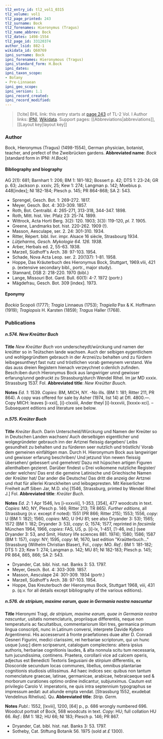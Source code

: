 ```yaml
---
tl2_entry_id: tl2_vol1_0315
tl2_volume: vol1
tl2_page_printed: 243
tl2_surname: Bock
tl2_forenames: Hieronymus (Tragus)
tl2_name_abbrev: Bock
tl2_dates: 1498-1554
tl2_page_id: 33120374
author_lsid: 882-1
wikidata_id: Q60769
ipni_surname: Bock
ipni_forenames: Hieronymous (Tragus)
ipni_standard_form: H.Bock
ipni_dates: 
ipni_taxon_scope: 
- Botany
- Pre-Linnaean
ipni_geo_scope: 
ipni_version: 1.1
ipni_record_created: 
ipni_record_modified:
---
```


> [!cite] BHL link: this entry starts at [page 243](https://www.biodiversitylibrary.org/page/33120374) of TL-2 Vol. I
> Author links: [IPNI](https://www.ipni.org/a/882-1), [Wikidata](https://www.wikidata.org/wiki/Q60769). Support pages: [[Abbreviations|abbreviations]], [[Layout key|layout key]]

### Author

Bock, Hieronymus (Tragus) (1498-1554), German physician, botanist, teacher, and prefect of the Zweibrücken gardens. 
**Abbreviated name**: *Bock* \[standard form in IPNI: *H.Bock*\]

#### Bibliography and biography

AG 2(1): 681; Barnhart 1: 206; BM 1: 181-182; Bossert p. 42; DTS 1: 23-24; GR p. 63; Jackson p. xxxiv, 25; Kew 1: 274; Langman p. 142; Moebius p. 448\[index\]; NI 182-184; Plesch p. 145; PR 864-868; SA 2: 543.
- Sprengel, Gesch. Bot. 1: 269-272. 1817.
- Meyer, Gesch. Bot. 4: 303-309. 1857.
- Roth, Bot. Centralbl. 4: 265-271, 313-318, 344-347. 1898.
- Roth, Mitt. hist. Ver. Pfalz 23: 25-74. 1899.
- Wittrock, Acta Horti Berg. 3(2): 120. 1903; 3(3): 119-120, *pl*. 7. 1905.
- Greene, Landmarks bot. hist. 220-262. 1909 (!).
- Masson, Aesculape, ser. 2. 24: 301-310. 1934.
- Ritter, Répert. bibl. livr. impr. Alsace 16 siècle, Strasbourg 1934.
- *Lütjeharms, Gesch. Mykologie 64. 126. 1938.*
- Arber, Herbals ed. 2, 55-63. 1938.
- Marzell, Südhoff's Arch. 38: 97-103. 1954.
- Schade, Nova Acta Leop. ser. 2. 20(137): 1-81. 1958.
- Hoppe, Das Kräuterbuch des Hieronymus Bock, Stuttgart, 1969.vlii, 421 p. (extensive secondary bibl., portr., major study).
- Stannard, DSB 2: 218-220. 1970 (bibl.)
- Lange, Missouri Bot. Gard. Bull. 60(1): 4-7. 1972 (portr.)
- Mägdefrau, Gesch. Bot. 309 \[index\]. 1973.

#### Eponymy

*Bockia* Scopoli (1777); *Tragia* Linnaeus (1753); *Tragiella* Pax & K. Hoffmann (1919); *Tragiopsis* H. Karsten (1859); *Tragus* Haller (1768).

### Publications

##### n.574. New Kreütter Buch

**Title**
*New Kreütter Buch* von underscheydt/würckung und namen der kreütter so in Teütschen lande wachsen. Auch der selbigen eygentlichem und wohlgegründtem gebrauch in der Arznei/zu behalten und zu fürdern leibsgesuntheyt fast nutz und tröstlichen vorab gemeynem verstand. Wie das auss dreien Registern hienach verzeychnet o:denlich zufinden. Besch:iben durch Hieronymus Bock aus langwiriger unnd gewisser erfarung/unnd gedruckt zu Strassburg/durch Wendel Rihel. Im jar MD xxxix. Strassburg 1537. Fol.
**Abbreviated title**: *New Kreütter Buuch*.

**Notes**
*Ed. 1*: 1539. *Copies*: BM, MICH, NY. -No ills. (BM 1: 181; Ritter 211, PR 864). A copy was offered for sale by Asher (1974, list 14) at Dfl. 4800.—. Copy MICH: leaves \[i-xxii\], \[i\]-clxxiiii, Ander theyl \[i\]-lxxxviii, \[lxxxix-xci\]. – Subsequent editions and literature see below.

##### n.575. Kreüter Buch

**Title**
*Kreüter Buch*. Darin Unterscheid/Würckung und Namen der Kreüter so in Deutschen Landen wachsen/ Auch derselbigen eigentlicher und wolgegründeter gebrauch inn der Artznei fleissig dargeben/ Leibs gesundheit zu behalten und zu fürderen seer nutzlich und tröstlich/ Vorab dem gemeinen einfältigen man. Durch H. Hieronymum Bock aus langwiriger und gewisser erfarung beschriben/ Und jetzund Von newen fleissig übersehen/ gebessert und gemehret/ Dazu mit hüpschen artigen Figuren allenthalben gezieret. Darüber findest u Drei volkomene nutzliche Register/ under welchen/ Das erst die gemeine Latinische und Griechische Namen der Kreüter hat/ Dar ander die Deutsche/ Das dritt die anzeig der Artznei und rhat für allerlei Kranckheiten und leibsgepresten. Mit Keiserlicher Freiheit auff Siben Jar, M.D. xlvj \[1546, Strassburg, printed by Wendel Rihel J.\] Fol.
**Abbreviated title**: *Kreüter Buch*.

**Notes**
*Ed. 2*: 1 Apr 1546, lvs \[i-xxxviii\], 1-353, \[354\], 477 woodcuts in text. *Copies*: MO, NY, Plesch p. 146; Ritter 213; TR 865).
*Further editions*, all Strassburg (*n.v.* except if noted): 1551 (PR 866; Ritter 215); 1553; 1556, *copy*: U (BM 1: 182); 1560, *copies*: MO, U (HU 81; see also Dryander 3: 53); 1565; 1572 (BM 1: 182; Dryander 3: 53), *copy*: G; 1574; 1577, reprinted in *facsimile* München 1964, 1966, *copies*: FAS, US, p. \[i\]-lx, 1-451, \[1-46, ind.\] (see Dryander 3: 53, and Smit, History life sciences 881. 1974); 1580; 1586; 1587 (BM 1: 157), *copy*: NY; 1595, *copy*: M; 1670, last edition "Kraütterbuch..." Strassburg (Wilhelm Christian Blaser), Fol., *copy*: MO.
*Ref*.: BM 1: 181-182; DTS 1: 23; Kew 1: 274; Langman p. 142; MU 81; NI 182-183; Plesch p. 145; PR 864, 865, 866; SA 2: 543.
- Dryander, Cat. bibl. hist. nat. Banks 3: 53. 1797.
- Meyer, Gesch. Bot. 4: 303-309. 1857.
- Masson, Aesculape 24: 301-309. 1934 (portr.)
- Marzell, Südhoff's Arch. 38: 97-103. 1954.
- Hoppe, Das Kreuterbuch der Hieronymus Bock, Stuttgart 1968, viii, 431 p. (q.v. for all details except bibliography of the various editions).

##### n.576. de stripium, maxime earum, quae in Germania nostra nascuntur

**Title**
Hieronymi Tragi, *de stripium, maxime earum, quae in Germania nostra nascuntur*, usitatis nomenclaturis, propriisque differentiis, neque non temperaturis ac facultatibus, commentariorum libri tres, germanica primum lingua conscripti, nunc in Latinum conversi, interprete Davide Kybero Argentinensi. His accesserunt à fronte praefationes duae alter D. Conradi Gesneri Figurini, medici clarissimi, rei herbariae scriptorum, qui un hunc usque \[usq:\] diem scripserunt, catalogum complectens: altera ipsius authoris, herbariae cognitionis laudes, & alta nonnula scitu tum necessaria, tum jucundissima, continens. Praetera, corollarii vice ad calcem operis, adjectus est Benedicti Textoris Segusiani de stirpium differentiis, ex Dioscoride secundum locas communes, libellus, omnibus plantariae cognitionis studiosis utilissimus. Ad haec indices sex: quibus non tantum nomenclature graecae, latinae, germanicae, arabicae, hebraicaeque sed & morborum curationes optimo ordine indicantur, subjunximus. Cautum est privilegio Carolo V. imperatoris, ne quis intra septennium typographus se impressum aedat: aut aliunde empta vendat. \[Strassburg 1552, exudebat Vendelinus Rihelius\]. Qu.
**Abbreviated title**: *Strip. Germ.*

**Notes**
*Publ*.: 1552, \[lxviii\], 1200, \[64\] p., p. 686 wrongly numbered 696. Woodcut portrait of Bock, 568 woodcuts in text. *Copy*: HU; full collation HU 66.
*Ref*.: BM 1: 182; HU 66; NI 183; Plesch p. 146; PR 867.
- Dryander, Cat. bibl. hist. nat. Banks 3: 53. 1797.
- Sotheby, Cat. Stiftung Botanik 56. 1975 (sold at *£* 1300).


